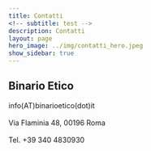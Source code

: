 ```yaml
---
title: Contatti
<!-- subtitle: test -->
description: Contatti
layout: page
hero_image: ../img/contatti_hero.jpeg
show_sidebar: true
---
```

## Binario Etico
<i class="fas fa-paper-plane"> </i> info(AT)binarioetico(dot)it  
<br>
<i class="fas fa-map-marker-alt"> </i> Via Flaminia 48, 00196 Roma  
<br>
<i class="fas fa-phone-alt"> </i> Tel. +39 340 4830930
